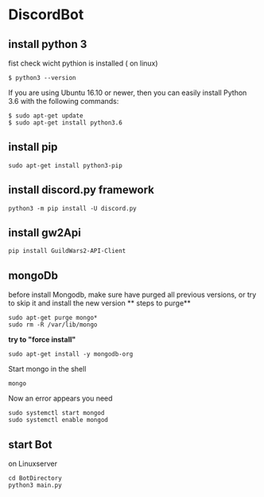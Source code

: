 # DiscordBot
## install python 3

fist check wicht pythion is installed ( on linux)

```
$ python3 --version
```

If you are using Ubuntu 16.10 or newer, then you can easily install Python 3.6 with the following commands:

```
$ sudo apt-get update
$ sudo apt-get install python3.6
```
## install pip

```
sudo apt-get install python3-pip
```
## install discord.py framework

```
python3 -m pip install -U discord.py
```
## install gw2Api

```
pip install GuildWars2-API-Client
```
## mongoDb
before install Mongodb, make sure have purged all previous versions, or try to skip it and install the new version
** steps to purge**
```
sudo apt-get purge mongo*
sudo rm -R /var/lib/mongo
```
**try to "force install"**
```
sudo apt-get install -y mongodb-org
```
Start mongo in the shell
```
mongo
```
Now an error appears 
you need
```
sudo systemctl start mongod
sudo systemctl enable mongod
```
## start Bot 
on Linuxserver
```
cd BotDirectory
python3 main.py
```

